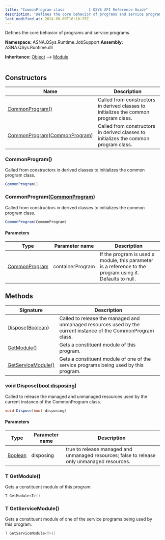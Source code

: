 ```yaml
---
title: "CommonProgram class           | QSYS API Reference Guide"
description: "Defines the core behavior of programs and service programs. "
last_modified_at: 2024-08-09T16:18:25Z
---
```


Defines the core behavior of programs and service programs.

**Namespace:** ASNA.QSys.Runtime.JobSupport
**Assembly:** ASNA.QSys.Runtime.dll

**Inheritance:** [Object](https://docs.microsoft.com/en-us/dotnet/api/system.object) --> [Module](/reference/runtime/qsys-runtime-job-support/module.html)
<br>
<br>

## Constructors

| Name | Description |
| --- | --- |
| [CommonProgram()](#commonprogram) | Called from constructors in derived classes to initializes the common program class. 
| [CommonProgram](#commonprogramcommonprogram)([CommonProgram](/reference/runtime/qsys-runtime-job-support/common-program.html)) | Called from constructors in derived classes to initializes the common program class. 

### CommonProgram()

Called from constructors in derived classes to initializes the common program class. 

```cs
CommonProgram()
```

### CommonProgram([CommonProgram](/reference/runtime/qsys-runtime-job-support/common-program.html))

Called from constructors in derived classes to initializes the common program class. 

```cs
CommonProgram(CommonProgram)
```

#### Parameters

| Type | Parameter name | Description
| --- | --- | ---
| [CommonProgram](/reference/runtime/qsys-runtime-job-support/common-program.html) | containerProgram | If the program is used a module, this parameter is a reference to the program using it. Defaults to null.

## Methods

| Signature | Description |
| --- | --- |
| [Dispose](#void-disposebool-disposing)([Boolean](https://docs.microsoft.com/en-us/dotnet/api/system.boolean)) | Called to release the managed and unmanaged resources used by the current instance of the CommonProgram class.
| [GetModule<T>()](#t-getmodule-t) | Gets a constituent module of this program.
| [GetServiceModule<T>()](#t-getservicemodule-t) | Gets a constituent module of one of the service programs being used by this program.

### void Dispose([bool disposing](https://docs.microsoft.com/en-us/dotnet/api/system.boolean))

Called to release the managed and unmanaged resources used by the current instance of the CommonProgram class.

```cs
void Dispose(bool disposing)
```

#### Parameters

| Type | Parameter name | Description
| --- | --- | ---
| [Boolean](https://docs.microsoft.com/en-us/dotnet/api/system.boolean) | disposing | true to release managed and unmanaged resources; false to release only unmanaged resources.

### T GetModule<T>()

Gets a constituent module of this program.

```cs
T GetModule<T>()
```

### T GetServiceModule<T>()

Gets a constituent module of one of the service programs being used by this program.

```cs
T GetServiceModule<T>()
```

